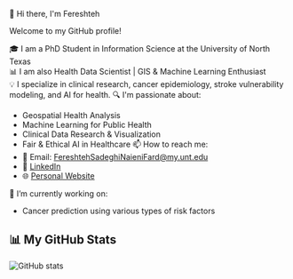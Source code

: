 👋 Hi there, I'm Fereshteh

Welcome to my GitHub profile!

🎓 I am a PhD Student in Information Science at the University of North Texas  
📊 I am also Health Data Scientist | GIS & Machine Learning Enthusiast  
💡 I specialize in clinical research, cancer epidemiology, stroke vulnerability modeling, and AI for health.
🔍 I'm passionate about:
- Geospatial Health Analysis
- Machine Learning for Public Health
- Clinical Data Research & Visualization
- Fair & Ethical AI in Healthcare
📫 How to reach me:
- 📧 Email: FereshtehSadeghiNaieniFard@my.unt.edu
- 💼 [LinkedIn](https://www.linkedin.com/in/fereshteh-sadeghi-naieni-fard-097b21235/)
- 🌐 [Personal Website](https://)

🌱 I’m currently working on:
- Cancer prediction using various types of risk factors

## 📊 My GitHub Stats

![GitHub stats](https://github-readme-stats.vercel.app/api?username=fereshteh-sa&show_icons=true)

